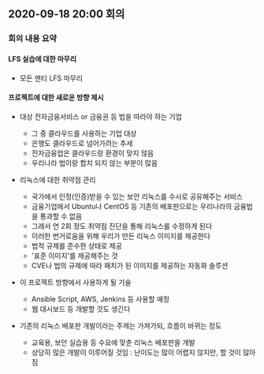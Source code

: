 ## 2020-09-18 20:00 회의
### 회의 내용 요약
#### LFS 실습에 대한 마무리
- 모든 멘티 LFS 마무리

#### 프로젝트에 대한 새로운 방향 제시
- 대상 전자금융서비스 or 금융권 등 법을 따라야 하는 기업
  - 그 중 클라우드를 사용하는 기업 대상
  - 은행도 클라우드로 넘어가려는 추세
  - 전자금융업은 클라우드랑 환경이 맞지 않음
   - 우리나라 법이랑 합치 되지 않는 부분이 많음

- 리눅스에 대한 취약점 관리
  - 국가에서 인정(인증)받을 수 있는 보안 리눅스를 수시로 공유해주는 서비스
   - 금융기업에서 Ubuntu나 CentOS 등 기존의 배포판으로는 우리나라의 금융법을 통과할 수 없음
    - 그래서 연 2회 정도 취약점 진단을 통해 리눅스를 수정하게 된다
   - 이러한 번거로움을 위해 우리가 만든 리눅스 이미지를 제공한다
    - 법적 규제를 준수한 상태로 제공
    - '표준 이미지'를 제공해주는 것
     - CVE나 법의 규제에 따라 패치가 된 이미지를 제공하는 자동화 솔루션
 
- 이 프로젝트 방향에서 사용하게 될 기술
  - Ansible Script, AWS, Jenkins 등 사용할 예정
  - 웹 대시보드 등 개발할 것도 생긴다
 
- 기존의 리눅스 배포판 개발이라는 주제는 가져가되, 흐름이 바뀌는 정도 
  - 교육용, 보안 실습용 등 수요에 맞춘 리눅스 배포판을 개발
  - 상당히 많은 개발이 이루어질 것임 : 난이도는 많이 어렵지 않지만, 할 것이 많아짐
 
